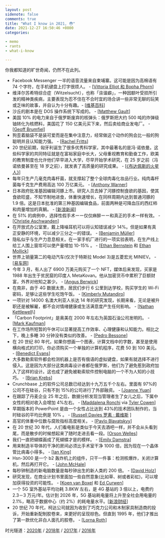 ```yaml
---
layout: post
sidenote: false
comments: true
title: "What I know in 2021, 😳"
date: 2021-12-27 16:50:46 +0800
categories:

- memo
- rants
- what-i-know

---
```


你我都知道的旷世奇闻，仍然不在此列。

- Facebook Messenger 一半的语音流量来自柬埔寨。这可能是因为高棉语有 74 个字符，在手机键盘上打字很烦人。 - \[[Vittoria Elliot 和 Bopha Phorn](https://restofworld.org/2021/facebook-didnt-know-why-half-of-messengers-voice-traffic-comes-from-cambodia-heres-why/)\]
- 维泽尔苏希特综合症（Witzelsucht），也称「诙谐癖」，一种因额叶受损所引发的精神类疾病，主要表现为忍不住在不合时宜的场合讲一些非常无聊的玩笑或乏味的故事，并自认为十分有趣。​​​ - \[[维基百科](https://en.wikipedia.org/wiki/Witzelsucht)\]
- 沙丘的剧本是在 DOS 操作系统下写成的。 - ​​​\[[Matthew Gault](https://www.vice.com/en/article/wxdeay/the-dune-screenplay-was-written-in-ms-dos)\]
- 美国 10% 的电力来自于俄罗斯废弃的核弹头：俄罗斯把大约 500 吨的炸弹级铀转化为核燃料，美国花了 150 亿美元买下来，然后卖给商业发电厂。 - \[[Geoff Brumfiel](https://www.npr.org/2013/12/11/250007526/megatons-to-megawatts-russian-warheads-fuel-u-s-power-plants)\]
- 狗歪着脑袋不是装可爱而是在集中注意力，经常做这个动作的狗会比一般的狗聪明并且认知能力强。 - \[[Rachel Fritts](https://www.science.org/content/article/why-do-dogs-tilt-their-heads-new-study-offers-clues)\]
- 20 世纪前期，匈牙利诞生了很多优秀科学家，其中最著名的是冯·诺依曼。这些科学家的共同特征就是在富裕家庭中长大，父母重视教育和勤奋工作，欧美的教育制度也允许他们早早进入大学，尽早开始学术研究，在 25 岁之前（冯诺依曼甚至在 18 岁之前），就发表了高质量的研究成果。 - \[[《布达佩斯的火星人》](https://www.privatdozent.co/p/the-martians-of-budapest-03b)\]
- 每年只生产几毫克肉毒杆菌，就支撑起了整个全球肉毒化妆品行业。纯肉毒杆菌每千克生产费用高达 100 万亿美元。 - \[[Anthony Warner](https://www.the-angry-chef.com/blog/the-worlds-deadliest-thing)\]
- 日本政府批准基因编辑河豚上市。研究人员去掉了河豚控制食欲的基因，使其食欲旺盛，不知节制地进食，体重快速增长，在同样周期内达到普通河豚的 1.9 倍。这是日本批准的第三种基因编辑食品，前面两种是可降血压的西红柿和肉量增加的真鲷。 - \[[新浪新闻](https://news.sina.com.cn/w/2021-10-30/doc-iktzqtyu4375777.shtml)\]
- 在 51% 的病例中，选择性假手术ーー仅仅麻醉ーー和真正的手术一样有效。 - \[[Christie Aschwanden](https://fivethirtyeight.com/features/surgery-is-one-hell-of-a-placebo/)\]
- 在开放式办公室里，戴上降噪耳机可以将认知错误减少 14%。但是如果有真正安静的环境，可以减少三分之一的错误。 - \[[Benjamin Müller](http://pub.dega-akustik.de/ICA2019/data/articles/000062.pdf)\]
- 隐私似乎与生产力息息相关。在一家手机厂进行的一项实验表明，在生产线上给工人围上窗帘可以使产量增加 10-15% 。 - \[[Ethan Bernstein](https://hbr.org/2014/10/the-transparency-trap) 和 [Ethan Mollick](https://twitter.com/emollick/status/1344425203120672770?s=11)\]
- 世界上销量第二的电动汽车(仅次于特斯拉 Model 3)是五菱宏光 MINIEV。 - \[[易车网](https://news.yiche.com/hao/wenzhang/53507234/)\]
- 今年 3 月，有人出了 6900 万美元购买了一个 NFT，媒体后来发现，买家是 1988 年出生于贫民窟的印度人 MetaKovan。他从加密货币中累积了巨额财富，外界对他知之甚少。 - \[[Angus Berwick](https://www.reuters.com/investigates/special-report/finance-crypto-sundaresan/)\]
- 在南非，由于 4G 数据太贵，居民们步行 6 公里到达学校，购买学生的 Wi-Fi 密码，足够让这些学生吃饱午饭。 - \[[Kimberly Mutandiro](https://restofworld.org/2021/south-african-students-are-selling-school-wi-fi-passwords-for-lunch-money/)\]
- 一项针对 14000 名澳大利亚人长达 14 年的研究发现，长期来看，无论是被升职还是被解雇，都不会对情绪健康或生活满意度产生任何影响。 - \[[Nathan Kettlewell](https://www.sciencedirect.com/science/article/pii/S2352827319302204#!)\]
- 「Carbon Footprint」是奥美在 2000 年左右为英国石油公司发明的。 - \[[Mark Kaufman](https://mashable.com/feature/carbon-footprint-pr-campaign-sham)\]
- 在工作场所短暂的午休可以显著提高工作效率、心理健康和认知能力。相比之下，晚上多睡 30 分钟没有类似的改善。 - \[[Pedro Bessone](https://academic.oup.com/qje/article-abstract/136/3/1887/6217436?redirectedFrom=fulltext)\]
- 在 20 世纪 80 年代，如果你想画一个图表，计算文档中的字数，甚至是使用横向格式的打印，你必须购买一个单独的计算机程序，花费 50 到 100 美元。 - \[[Benedict Evans](https://www.ben-evans.com/benedictevans/2020/12/21/google-bundling-and-kill-zones)\]
- 大多数勒索软件都会检测机器上是否有俄语的虚拟键盘，如果有就选择不进行侵入。这是因为大部分这类病毒设计者都在俄罗斯，他们为了避免惹到政府加入了这样的设计。这也成了避免被勒索软件控制电脑的一个不为人知的小技巧。 - \[[Brian Krebs](https://krebsonsecurity.com/2021/05/try-this-one-weird-trick-russian-hackers-hate/)\]
- Crunchbase 上的软件公司总数已经达到十九万五千个左右。里面有 97%的公司不在硅谷，只有不到 15%的公司进行了外部融资。 - \[[Joanne Yuan](https://restofworld.org/2021/forget-everything-silicon-valley-taught-about-tech-investing/)\]
- 在跟踪了丹麦企业 25 年之后，数据分析发现当管理者生了女儿之后，下属中女性的相对收入会增加 4%左右。 - \[[Maddalena Ronchi](https://maddalenaronchi.weebly.com/research.html) via [Tyler Cowen](https://marginalrevolution.com/marginalrevolution/2021/11/daddys-girl.html)\]
- 早期版本的 PowerPoint 是由一个女性占比达到 43%的技术团队制作的，当时硅谷的平均比例是 10% 。 - \[[Russell Davies 罗素 · 戴维斯](http://www.russelldavies.com/writing/tuftepowerpoint/tuftepoint.html) \]
- 高官的体重中位数与腐败指标高度相关。 - \[[Pavlo Blavatskyy](https://www.economist.com/graphic-detail/2020/07/30/are-overweight-politicians-less-trustworthy)]
- 在 20 世纪 30 年代，人们看电影是类似于今天去酒吧一样，并不会从头看到尾，而是散步的时候想起来了随时走进去看一段。\[[Orson Welles](https://kottke.org/21/09/one-complaint-per-table)\]
- 我们一直把蝴蝶画成了死蝴蝶才是的模样。 - \[[Emily Damstra](https://www.emilydamstra.com/please-enough-dead-butterflies/)\]
- 用来制造半导体的干净的房间必须比手术室干净 1000 倍，因为现在一个晶体管比病毒小得多。 - \[[Ian King](https://www.bloomberg.com/graphics/2021-chip-production-why-hard-to-make-semiconductors/)\]
- Hsn-3000 是一个 b2 轰炸机上的组件，只干一件事：检测核爆炸，关闭计算机，然后再打开它。 - \[[John McHale](https://www.militaryaerospace.com/test/article/16706506/space-electronics-detector-protects-electronics-during-nuclear-events)\]
- 每秒钟制造的新电脑数量是每秒钟出生的新人类的 200 倍。 - \[[David Holz](https://twitter.com/DavidSHolz/status/1360726586236968966?s=20)\]
- 研究发现，在商业计划书里面加一些自然意象(比如草、树或者彩虹)，可以增加获得投资的可能性。 - \[[Koen van Boxel](https://papers.ssrn.com/sol3/papers.cfm?abstract_id=3955070) 和 [Ed Curwen](https://twitter.com/edcurwen)\]
- 一个 5G 室外基站平均功耗 3.8KW 左右，是 4G 基站的 3 倍以上，电费约 2.3－3 万元/年。估计到 2026 年，5G 基站耗电量将上升至全社会用电量的 2.1%，略高于数据中心（约 2%）的耗电量水平。\[[新浪财经](http://finance.sina.com.cn/tech/csj/2021-02-26/doc-ikftpnny9891878.shtml)\]
- 20 世纪 70 年代，柯达公司就因为收到了巧克力公司和木制家具制造商的投诉，开始重新配制胶卷来，来更好的呈现棕色。但直到 1995 年，他们才推出了第一款优化非白人面孔的胶卷。 - \[[Lorna Roth](https://cjc-online.ca/index.php/journal/article/view/2196/2055)\]

时光隧道：[2020年](/2020/12/what-i-know-in-2020/) / [2018年](/2018/12/what-i-know-in-2018/) / [2017年](/2017/12/what-i-know-in-2017/) / [2016年](/2016/12/what-i-konw-in-2016/)
